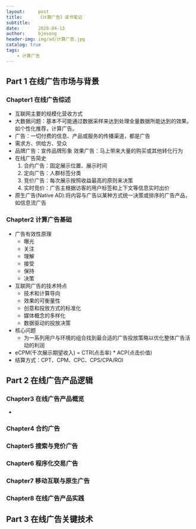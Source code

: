 ```yaml
---
layout:     post
title:      《计算广告》读书笔记
subtitle:   
date:       2020-04-13
author:     bjmsong
header-img: img/ad/计算广告.jpg
catalog: true
tags:
    - 计算广告
---
```



## Part 1 在线广告市场与背景

### Chapter1 在线广告综述
- 互联网主要的规模化营收方式
- 大数据问题：基本不可能通过数据采样来达到处理全量数据所能达到的效果。如个性化推荐，计算广告。
- 广告：一切付费的信息、产品或服务的传播渠道，都是广告
- 需求方、供给方、受众 
- 品牌广告：宣传品牌形象
  效果广告：马上带来大量的购买或其他转化行为
- 在线广告简史
    1. 合约广告：固定展示位置、展示时间
    2. 定向广告：人群标签分类
    3. 竞价广告：每次展示按照收益最高的原则来决策
    4. 实时竞价：广告主根据访客的用户标签和上下文等信息实时出价
- 原生广告(Native AD):将内容与广告以某种方式统一决策或排序的广告产品，如信息流广告

### Chapter2 计算广告基础
- 广告有效性原理
    - 曝光
    - 关注
    - 理解
    - 接受
    - 保持
    - 决策
- 互联网广告的技术特点
    - 技术和计算导向
    - 效果的可衡量性
    - 创意和投放方式的标准化
    - 媒体概念的多样化
    - 数据驱动的投放决策
- 核心问题
    - 为一系列用户与环境的组合找到最合适的广告投放策略以优化整体广告活动的利润
- eCPM(千次展示期望收入) = CTR(点击率) * ACP(点击价值)
- 结算方式：CPT、CPM、CPC、CPS/CPA/ROI


## Part 2 在线广告产品逻辑
### Chapter3 在线广告产品概览
- 








### Chapter4 合约广告

### Chapter5 搜索与竞价广告


### Chapter6 程序化交易广告

### Chapter7 移动互联与原生广告

### Chapter8 在线广告产品实践









## Part 3 在线广告关键技术
